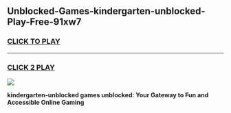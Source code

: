 
## Unblocked-Games-kindergarten-unblocked-Play-Free-91xw7
<h3>
<a href="https://premium76.site?title=kindergarten-unblocked&ref=10A">CLICK TO PLAY</a></h3>
<hr>

<h3>
<a href="https://premium76.site?title=kindergarten-unblocked&ref=10A">CLICK 2 PLAY</a>
  
</h3>

<a href="https://premium76.site?title=kindergarten-unblocked&ref=10A"><img src="https://clearcache.store/games.png"></a>


**kindergarten-unblocked games unblocked: Your Gateway to Fun and Accessible Online Gaming**
